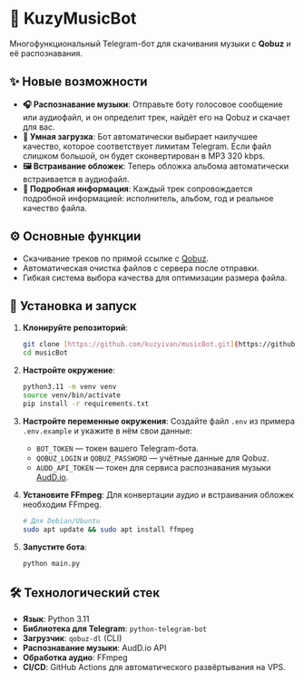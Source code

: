 # 🎵 KuzyMusicBot 

Многофункциональный Telegram-бот для скачивания музыки с **Qobuz** и её распознавания. 

## ✨ Новые возможности 

* **🎧 Распознавание музыки**: Отправьте боту голосовое сообщение или аудиофайл, и он определит трек, найдёт его на Qobuz и скачает для вас. 
* **🤖 Умная загрузка**: Бот автоматически выбирает наилучшее качество, которое соответствует лимитам Telegram. Если файл слишком большой, он будет сконвертирован в MP3 320 kbps. 
* **🖼️ Встраивание обложек**: Теперь обложка альбома автоматически встраивается в аудиофайл. 
* **📝 Подробная информация**: Каждый трек сопровождается подробной информацией: исполнитель, альбом, год и реальное качество файла. 

## ⚙️ Основные функции 

* Скачивание треков по прямой ссылке с [Qobuz](https://www.qobuz.com/). 
* Автоматическая очистка файлов с сервера после отправки. 
* Гибкая система выбора качества для оптимизации размера файла. 

## 🚀 Установка и запуск 

1.  **Клонируйте репозиторий**:
    ```bash
    git clone [https://github.com/kuzyivan/musicBot.git](https://github.com/kuzyivan/musicBot.git)
    cd musicBot
    ```

2.  **Настройте окружение**:
    ```bash
    python3.11 -m venv venv
    source venv/bin/activate
    pip install -r requirements.txt
    ```

3.  **Настройте переменные окружения**:
    Создайте файл `.env` из примера `.env.example` и укажите в нём свои данные:
    * `BOT_TOKEN` — токен вашего Telegram-бота. 
    * `QOBUZ_LOGIN` и `QOBUZ_PASSWORD` — учётные данные для Qobuz. 
    * `AUDD_API_TOKEN` — токен для сервиса распознавания музыки [AudD.io](https://audd.io/). 

4.  **Установите FFmpeg**:
    Для конвертации аудио и встраивания обложек необходим FFmpeg. 
    ```bash
    # Для Debian/Ubuntu
    sudo apt update && sudo apt install ffmpeg
    ```

5.  **Запустите бота**:
    ```bash
    python main.py
    ```

## 🛠️ Технологический стек 

* **Язык**: Python 3.11 
* **Библиотека для Telegram**: `python-telegram-bot` 
* **Загрузчик**: `qobuz-dl` (CLI) 
* **Распознавание музыки**: AudD.io API 
* **Обработка аудио**: FFmpeg 
* **CI/CD**: GitHub Actions для автоматического развёртывания на VPS.